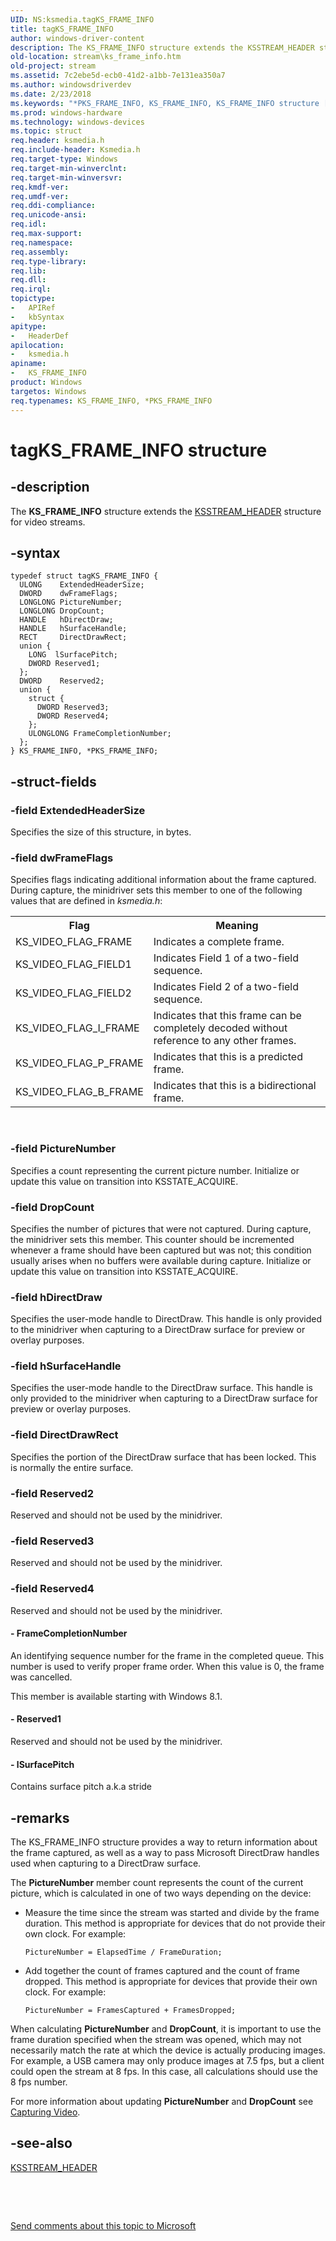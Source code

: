 ```yaml
---
UID: NS:ksmedia.tagKS_FRAME_INFO
title: tagKS_FRAME_INFO
author: windows-driver-content
description: The KS_FRAME_INFO structure extends the KSSTREAM_HEADER structure for video streams.
old-location: stream\ks_frame_info.htm
old-project: stream
ms.assetid: 7c2ebe5d-ecb0-41d2-a1bb-7e131ea350a7
ms.author: windowsdriverdev
ms.date: 2/23/2018
ms.keywords: "*PKS_FRAME_INFO, KS_FRAME_INFO, KS_FRAME_INFO structure [Streaming Media Devices], PKS_FRAME_INFO, PKS_FRAME_INFO structure pointer [Streaming Media Devices], ksmedia/KS_FRAME_INFO, ksmedia/PKS_FRAME_INFO, stream.ks_frame_info, tagKS_FRAME_INFO, vidcapstruct_1ce3f0b4-3032-4956-83a3-2a92039eb7a0.xml"
ms.prod: windows-hardware
ms.technology: windows-devices
ms.topic: struct
req.header: ksmedia.h
req.include-header: Ksmedia.h
req.target-type: Windows
req.target-min-winverclnt: 
req.target-min-winversvr: 
req.kmdf-ver: 
req.umdf-ver: 
req.ddi-compliance: 
req.unicode-ansi: 
req.idl: 
req.max-support: 
req.namespace: 
req.assembly: 
req.type-library: 
req.lib: 
req.dll: 
req.irql: 
topictype:
-	APIRef
-	kbSyntax
apitype:
-	HeaderDef
apilocation:
-	ksmedia.h
apiname:
-	KS_FRAME_INFO
product: Windows
targetos: Windows
req.typenames: KS_FRAME_INFO, *PKS_FRAME_INFO
---
```


# tagKS_FRAME_INFO structure


## -description


The <b>KS_FRAME_INFO</b> structure extends the <a href="..\ks\ns-ks-ksstream_header.md">KSSTREAM_HEADER</a> structure for video streams.


## -syntax


````
typedef struct tagKS_FRAME_INFO {
  ULONG    ExtendedHeaderSize;
  DWORD    dwFrameFlags;
  LONGLONG PictureNumber;
  LONGLONG DropCount;
  HANDLE   hDirectDraw;
  HANDLE   hSurfaceHandle;
  RECT     DirectDrawRect;
  union {
    LONG  lSurfacePitch;
    DWORD Reserved1;
  };
  DWORD    Reserved2;
  union {
    struct {
      DWORD Reserved3;
      DWORD Reserved4;
    };
    ULONGLONG FrameCompletionNumber;
  };
} KS_FRAME_INFO, *PKS_FRAME_INFO;
````


## -struct-fields




### -field ExtendedHeaderSize

Specifies the size of this structure, in bytes.


### -field dwFrameFlags

Specifies flags indicating additional information about the frame captured. During capture, the minidriver sets this member to one of the following values that are defined in <i>ksmedia.h</i>:

<table>
<tr>
<th>Flag</th>
<th>Meaning</th>
</tr>
<tr>
<td>
KS_VIDEO_FLAG_FRAME

</td>
<td>
Indicates a complete frame.

</td>
</tr>
<tr>
<td>
KS_VIDEO_FLAG_FIELD1

</td>
<td>
Indicates Field 1 of a two-field sequence.

</td>
</tr>
<tr>
<td>
KS_VIDEO_FLAG_FIELD2

</td>
<td>
Indicates Field 2 of a two-field sequence.

</td>
</tr>
<tr>
<td>
KS_VIDEO_FLAG_I_FRAME

</td>
<td>
Indicates that this frame can be completely decoded without reference to any other frames.

</td>
</tr>
<tr>
<td>
KS_VIDEO_FLAG_P_FRAME

</td>
<td>
Indicates that this is a predicted frame.

</td>
</tr>
<tr>
<td>
KS_VIDEO_FLAG_B_FRAME

</td>
<td>
Indicates that this is a bidirectional frame.

</td>
</tr>
</table>
 


### -field PictureNumber

Specifies a count representing the current picture number. Initialize or update this value on transition into KSSTATE_ACQUIRE.


### -field DropCount

Specifies the number of pictures that were not captured. During capture, the minidriver sets this member. This counter should be incremented whenever a frame should have been captured but was not; this condition usually arises when no buffers were available during capture. Initialize or update this value on transition into KSSTATE_ACQUIRE.


### -field hDirectDraw

Specifies the user-mode handle to DirectDraw. This handle is only provided to the minidriver when capturing to a DirectDraw surface for preview or overlay purposes.


### -field hSurfaceHandle

Specifies the user-mode handle to the DirectDraw surface. This handle is only provided to the minidriver when capturing to a DirectDraw surface for preview or overlay purposes.


### -field DirectDrawRect

Specifies the portion of the DirectDraw surface that has been locked. This is normally the entire surface.


### -field Reserved2

Reserved and should not be used by the minidriver.


### -field Reserved3

Reserved and should not be used by the minidriver.


### -field Reserved4

Reserved and should not be used by the minidriver.


#### - FrameCompletionNumber

An identifying sequence number for the frame in the completed queue. This number is used to verify proper frame order. When this value is 0, the frame was cancelled.

This member is available starting with Windows 8.1.


#### - Reserved1

Reserved and should not be used by the minidriver.


#### - lSurfacePitch

Contains surface pitch a.k.a stride


## -remarks



The KS_FRAME_INFO structure provides a way to return information about the frame captured, as well as a way to pass Microsoft DirectDraw handles used when capturing to a DirectDraw surface.

The <b>PictureNumber</b> member count represents the count of the current picture, which is calculated in one of two ways depending on the device:

<ul>
<li>
Measure the time since the stream was started and divide by the frame duration. This method is appropriate for devices that do not provide their own clock. For example: 

<pre class="syntax" xml:space="preserve"><code>PictureNumber = ElapsedTime / FrameDuration;</code></pre>
</li>
<li>
Add together the count of frames captured and the count of frame dropped. This method is appropriate for devices that provide their own clock. For example: 

<pre class="syntax" xml:space="preserve"><code>PictureNumber = FramesCaptured + FramesDropped;</code></pre>
</li>
</ul>
When calculating <b>PictureNumber</b> and <b>DropCount</b>, it is important to use the frame duration specified when the stream was opened, which may not necessarily match the rate at which the device is actually producing images. For example, a USB camera may only produce images at 7.5 fps, but a client could open the stream at 8 fps. In this case, all calculations should use the 8 fps number. 

For more information about updating <b>PictureNumber</b> and <b>DropCount</b> see <a href="https://msdn.microsoft.com/0adea8fe-1669-4daf-a858-05e014f00a72">Capturing Video</a>.




## -see-also

<a href="..\ks\ns-ks-ksstream_header.md">KSSTREAM_HEADER</a>



 

 

<a href="mailto:wsddocfb@microsoft.com?subject=Documentation%20feedback [stream\stream]:%20KS_FRAME_INFO structure%20 RELEASE:%20(2/23/2018)&amp;body=%0A%0APRIVACY STATEMENT%0A%0AWe use your feedback to improve the documentation. We don't use your email address for any other purpose, and we'll remove your email address from our system after the issue that you're reporting is fixed. While we're working to fix this issue, we might send you an email message to ask for more info. Later, we might also send you an email message to let you know that we've addressed your feedback.%0A%0AFor more info about Microsoft's privacy policy, see http://privacy.microsoft.com/en-us/default.aspx." title="Send comments about this topic to Microsoft">Send comments about this topic to Microsoft</a>

